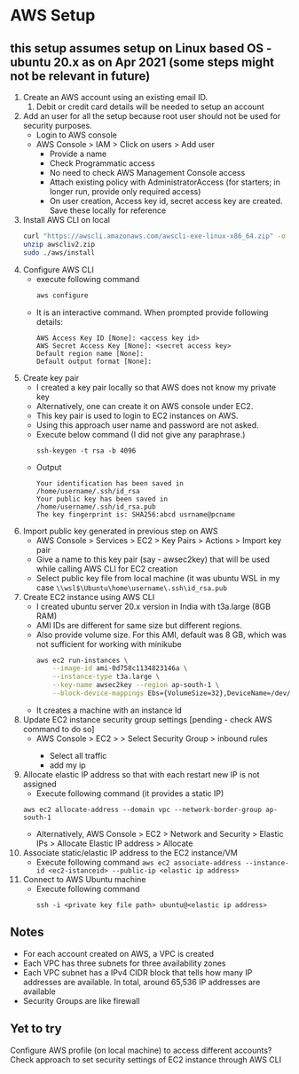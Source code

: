 # AWS Setup
## this setup assumes setup on Linux based OS - ubuntu 20.x as on Apr 2021 (some steps might not be relevant in future)

1. Create an AWS account using an existing email ID.
   1. Debit or credit card details will be needed to setup an account
2. Add an user for all the setup because root user should not be used for security purposes.
   - Login to AWS console
   - AWS Console > IAM > Click on users > Add user
     - Provide a name
     - Check Programmatic access
     - No need to check AWS Management Console access
     - Attach existing policy with AdministratorAccess (for starters; in longer run, provide only required access)
     - On user creation, Access key id, secret access key are created. Save these locally for reference
3. Install AWS CLI on local
	```bash 
	curl "https://awscli.amazonaws.com/awscli-exe-linux-x86_64.zip" -o "awscliv2.zip"
	unzip awscliv2.zip
	sudo ./aws/install
	```
4. Configure AWS CLI
   - execute following command
		```bash
		aws configure
		```
   - It is an interactive command. When prompted provide following details:
		```
		AWS Access Key ID [None]: <access key id>
		AWS Secret Access Key [None]: <secret access key>
		Default region name [None]: 
		Default output format [None]:
		```
5. Create key pair
   - I created a key pair locally so that AWS does not know my private key
   - Alternatively, one can create it on AWS console under EC2.
   - This key pair is used to login to EC2 instances on AWS.
   - Using this approach user name and password are not asked.
   - Execute below command (I did not give any paraphrase.)
		```
		ssh-keygen -t rsa -b 4096
		```
   - Output
		```
		Your identification has been saved in /home/username/.ssh/id_rsa
		Your public key has been saved in /home/username/.ssh/id_rsa.pub
		The key fingerprint is: SHA256:abcd usrname@pcname
		```
6. Import public key generated in previous step on AWS
   - AWS Console > Services > EC2 > Key Pairs > Actions > Import key pair 
   - Give a name to this key pair (say - awsec2key) that  will be used while calling AWS CLI for EC2 creation
   - Select public key file from local machine (it was ubuntu WSL in my case `\\wsl$\Ubuntu\home\username\.ssh\id_rsa.pub`
7. Create EC2 instance using AWS CLI
   - I created ubuntu server 20.x version in India with t3a.large (8GB RAM)
   - AMI IDs are different for same size but different regions.
   - Also provide volume size. For this AMI, default was 8 GB, which was not sufficient for working with minikube
		```bash
		aws ec2 run-instances \
			--image-id ami-0d758c1134823146a \
			--instance-type t3a.large \
			--key-name awsec2key --region ap-south-1 \
			--block-device-mappings Ebs={VolumeSize=32},DeviceName=/dev/sda1
		```
	- It creates a machine with an instance Id
8. Update EC2 instance security group settings [pending - check AWS command to do so]
   - AWS Console > EC2 > <Click on instance id> > Select Security Group > inbound rules
     - Select all traffic
     - add my ip
9. Allocate elastic IP address so that with each restart new IP is not assigned
   - Execute following command (it provides a static IP)
   ```
   aws ec2 allocate-address --domain vpc --network-border-group ap-south-1
   ```
   - Alternatively, AWS Console > EC2 > Network and Security > Elastic IPs > Allocate Elastic IP address > Allocate
10. Associate static/elastic IP address to the EC2 instance/VM
    - Execute following command
      `aws ec2 associate-address --instance-id <ec2-istanceid> --public-ip <elastic ip address>`
11. Connect to AWS Ubuntu machine
    - Execute following command  
		```
		ssh -i <private key file path> ubuntu@<elastic ip address>
		```

## Notes
- For each account created on AWS, a VPC is created
- Each VPC has three subnets for three availability zones
- Each VPC subnet has a IPv4 CIDR block that tells how many IP addresses are available. In total, around 65,536 IP addresses are available
- Security Groups are like firewall

## Yet to try
Configure AWS profile (on local machine) to access different accounts?
Check approach to set security settings of EC2 instance through AWS CLI